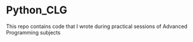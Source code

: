 # Python_CLG
This repo contains code that I wrote during practical sessions of Advanced Programming subjects

